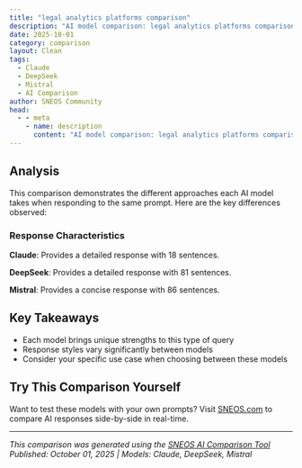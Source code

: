 ```yaml
---
title: "legal analytics platforms comparison"
description: "AI model comparison: legal analytics platforms comparison..."
date: 2025-10-01
category: comparison
layout: Clean
tags:
  - Claude
  - DeepSeek
  - Mistral
  - AI Comparison
author: SNEOS Community
head:
  - - meta
    - name: description
      content: "AI model comparison: legal analytics platforms comparison..."
---
```


<ChatComparison
  title="legal analytics platforms comparison"
  prompt="legal analytics platforms comparison"
  :responses='{
    "Claude": "Here\u0027s a comprehensive comparison of major legal analytics platforms:\n\n## **Top Legal Analytics Platforms**\n\n### **1. Lex Machina**\n**Strengths:**\n- Extensive federal litigation data (IP, employment, commercial, etc.)\n- Deep case outcome predictions\n- Judge and opposing counsel analytics\n- Strong patent litigation focus\n\n**Best For:** IP litigation, federal cases, outcome prediction\n**Pricing:** Premium tier, enterprise-focused\n\n### **2. Bloomberg Law**\n**Strengths:**\n- Comprehensive legal research \u002B analytics in one platform\n- Court analytics and docket monitoring\n- Strong business intelligence integration\n- Extensive secondary sources\n\n**Best For:** Large firms needing integrated research/analytics\n**Pricing:** High-end, subscription-based\n\n### **3. Westlaw Edge**\n**Strengths:**\n- AI-powered research with analytics features\n- Extensive case law database\n- Judge analytics and litigation history\n- Integration with Thomson Reuters ecosystem\n\n**Best For:** Firms already using Westlaw, comprehensive research needs\n**Pricing:** Premium, typically enterprise deals\n\n### **4. Premonition**\n**Strengths:**\n- Claims world\u0027s largest litigation database\n- Attorney and judge win-rate analytics\n- Global coverage (US, UK, Canada)\n- Cost-effective for smaller firms\n\n**Best For:** Win-rate analysis, attorney selection\n**Pricing:** More accessible than top-tier platforms\n\n### **5. Gavelytics**\n**Strengths:**\n- Federal court analytics\n- Judge behavior patterns\n- Case timing predictions\n- User-friendly interface\n\n**Best For:** Federal litigation strategy, boutique firms\n**Pricing:** Mid-tier pricing\n\n### **6. Ravel Law (now part of LexisNexis)**\n**Strengths:**\n- Visual case law mapping\n- Citation network analysis\n- Integrated with Lexis research\n- Judge analytics\n\n**Best For:** Case law research with visual insights\n**Pricing:** Part of LexisNexis\u002B packages\n\n## **Key Comparison Factors**\n\n| Platform | Data Coverage | Specialties | User Interface | Price Range |\n|----------|---------------|-------------|----------------|-------------|\n| Lex Machina | Federal courts | IP, Employment | Professional | $$$$$ |\n| Bloomberg Law | Comprehensive | Business law | Excellent | $$$$$ |\n| Westlaw Edge | Extensive | General practice | Familiar | $$$$$ |\n| Premonition | Broad | Win rates | Simple | $$$ |\n| Gavelytics | Federal focus | Litigation timing | Clean | $$$$ |\n\n## **Specialized Platforms**\n\n### **Patent Analytics:**\n- **PatentSight** - Patent valuation and competitive intelligence\n- **Innography** (now part of CPA Global) - Patent landscape analysis\n\n### **Contract Analytics:**\n- **Kira Systems** - Contract review and analysis\n- **Seal Software** - Contract discovery and analytics\n\n### **Regulatory/Compliance:**\n- **Thomson Reuters Regulatory Intelligence**\n- **Compliance.ai**\n\n## **Selection Criteria**\n\n**Consider these factors:**\n1. **Practice area focus** - Does it cover your key litigation types?\n2. **Geographic coverage** - State vs. federal courts\n3. **Data depth** - Historical coverage and update frequency\n4. **Integration needs** - Compatibility with existing systems\n5. **Team size** - User licensing and collaboration features\n6. **Budget** - ROI based on case volume and types\n\n## **Emerging Trends**\n\n- **AI-powered predictions** becoming more sophisticated\n- **Real-time docket monitoring** and alerts\n- **API integrations** for custom workflows\n- **Mobile accessibility** for court appearances\n- **Outcome prediction modeling** getting more accurate\n\n**Recommendation:** Most firms benefit from starting with a trial of 2-3 platforms that align with their primary practice areas before making a long-term commitment.\n\nWould you like me to dive deeper into any specific platform or use case?",
    "DeepSeek": "Of course. Here is a detailed comparison of legal analytics platforms, breaking down the key players, their strengths, weaknesses, and ideal use cases.\n\n### Executive Summary\n\nLegal analytics platforms transform raw legal data (from dockets, case law, and filings) into actionable insights. They help lawyers predict case outcomes, formulate strategy, understand a judge\u0027s tendencies, and assess opposing counsel. The market is dominated by a few major players, each with a unique focus and data advantage.\n\n---\n\n### Key Players at a Glance\n\n| Platform | Primary Focus \u0026 \u0022Superpower\u0022 | Best For | Pricing Model |\n| :--- | :--- | :--- | :--- |\n| **LexisNexis Context** | **Comprehensive Data \u0026 Judge Analytics.** Deep integration with the vast LexisNexis legal database. | Law firms already in the Lexis ecosystem; complex litigation strategy. | Subscription (often bundled with Lexis research) |\n| **Westlaw Edge** | **Advanced Legal Research \u0026 Outcome Analytics.** Leverages West\u0027s headnote and Key Number System. | Law firms in the Thomson Reuters ecosystem; research-driven predictions. | Subscription (often bundled with Westlaw research) |\n| **Bloomberg Law** | **Litigation Analytics \u0026 Deal Analytics.** Strong in both litigation and transactional/business intelligence. | Corporate law departments; firms needing business \u0026 litigation insights. | Subscription (often bundled with Bloomberg Law) |\n| **Premonition** | **Win-Loss Records of Lawyers.** A massive database of who wins before whom, in specific case types. | Choosing local counsel; identifying the most effective attorney for a specific court/judge. | Per-search or subscription |\n| **CARET Legal** | **Practice-Agnostic Analytics.** Tracks firm performance metrics (profitability, productivity, etc.). | Law firms of all sizes focused on business intelligence and operational efficiency. | Subscription (per user) |\n\n---\n\n### In-Depth Platform Comparison\n\n#### 1. LexisNexis Context\n*   **Core Strengths:**\n    *   **Judge Analytics:** Arguably the leader in this area. Provides deep dives into a judge\u0027s rulings, timelines, and behavior on specific motions (e.g., grant/deny rates for summary judgments).\n    *   **Comprehensive Data:** Pulls from the entire LexisNexis database, offering a very wide and deep set of case law and docket information.\n    *   **Motion Outcome Analyzer:** Predicts the likelihood of success for specific motions based on historical data from that judge and jurisdiction.\n    *   **Seamless Integration:** Works directly within the LexisNexis research interface, making it a natural part of the workflow for existing users.\n*   **Potential Weaknesses:**\n    *   Can be expensive and is heavily geared towards firms already committed to the LexisNexis ecosystem.\n    *   The interface, while powerful, can have a steeper learning curve.\n*   **Ideal User:** Large law firms engaged in complex, high-stakes litigation where understanding a judge\u0027s specific tendencies is critical to strategy.\n\n#### 2. Westlaw Edge with Analytics\n*   **Core Strengths:**\n    *   **Outcome Analytics:** Focuses on predicting case outcomes at a holistic level, not just motions. It analyzes cases with similar facts, parties, and legal issues to forecast a result.\n    *   **Research-Driven:** Leverages Westlaw\u0027s proprietary Key Number System and headnotes, which some attorneys prefer for its legal taxonomy.\n    *   **Statute and Litigation Analytics:** Tracks how courts have interpreted specific statutes and which arguments are most successful.\n    *   **Strong State Coverage:** Excellent coverage of both federal and state court data.\n*   **Potential Weaknesses:**\n    *   Like Lexis, it\u0027s part of a larger, expensive ecosystem (Thomson Reuters).\n    *   Some users find its judge analytics to be slightly less granular than Lexis Context\u0027s.\n*   **Ideal User:** Law firms that rely heavily on Westlaw for research and want to integrate data-driven predictions directly into their case assessment and client advising.\n\n#### 3. Bloomberg Law Litigation Analytics\n*   **Core Strengths:**\n    *   **Dual Focus:** Exceptionally strong in both **Litigation Analytics** (judges, law firms, attorneys, courts) and **Deal Analytics** (M\u0026A, capital markets).\n    *   **Business Intelligence:** Provides insights into companies as litigation parties, not just the law firms representing them. This is invaluable for corporate counsel.\n    *   **Clean Visualizations:** Known for its intuitive and clear dashboard with charts and graphs that are easy to interpret.\n    *   **Comprehensive Provider:** Offers a full suite of tools beyond analytics (news, dockets, practical guidance).\n*   **Potential Weaknesses:**\n    *   Historically seen as the \u0022third option,\u0022 but has closed the gap significantly and is now a major competitor.\n*   **Ideal User:** Corporate legal departments and law firms that serve them. Perfect for those who need to analyze opposing parties and their outside counsel, or for transactional attorneys analyzing market deals.\n\n#### 4. Premonition\n*   **Core Strengths:**\n    *   **Unique Data Point:** Its core offering is a simple but powerful statistic: which attorney wins the most before which judge, for a specific case type.\n    *   **Massive Database:** Claims to be the world\u0027s largest repository of litigation data.\n    *   **Practical Application:** Excellent for the very practical problem of **selecting local counsel**. You can find the attorney with the best win-rate in a specific courthouse for your type of case.\n*   **Potential Weaknesses:**\n    *   Less focused on deep judicial reasoning or motion-level strategy.\n    *   Its narrow focus means it\u0027s often used as a supplementary tool rather than a primary research platform.\n*   **Ideal User:** Any law firm or in-house counsel needing to hire the most effective local litigation counsel for a specific jurisdiction and case type.\n\n#### 5. CARET Legal (formerly Zola Suite)\n*   **Core Strengths:**\n    *   **Practice Management Focus:** This is not a litigation prediction tool. Instead, it provides **internal firm analytics**.\n    *   **Business Intelligence:** Tracks key performance indicators (KPIs) like realization rates, profitability by matter or attorney, workload, and productivity.\n    *   **Holistic View:** Helps firm leadership understand the business health of the firm and make data-driven management decisions.\n*   **Potential Weaknesses:**\n    *   Does not provide external legal analytics (judge/opposing counsel analysis).\n*   **Ideal User:** Law firm administrators, managing partners, and sole practitioners who want to track their firm\u0027s financial and operational performance.\n\n---\n\n### Comparison Table: Key Features\n\n| Feature | Lexis Context | Westlaw Edge | Bloomberg Law | Premonition | CARET Legal |\n| :--- | :--- | :--- | :--- | :--- | :--- |\n| **Judge Analytics** | **Excellent** | Very Good | Very Good | Good (via win-rates) | N/A |\n| **Attorney Performance** | Good | Good | **Excellent** | **Excellent** | N/A |\n| **Law Firm Analytics** | Good | Good | **Excellent** | Good | N/A |\n| **Case Outcome Predictions** | Good (motion-level) | **Excellent** (case-level) | Very Good | Good (win-rate) | N/A |\n| **Transactional/Deal Analytics** | Limited | Limited | **Excellent** | N/A | N/A |\n| **Internal Firm KPIs** | N/A | N/A | N/A | N/A | **Excellent** |\n| **Primary Data Source** | LexisNexis | Thomson Reuters | Bloomberg | Various Public Sources | Firm\u0027s own data |\n| **Integration with Research** | **Native** | **Native** | **Native** | Standalone | Native (to Practice Mgmt) |\n\n### How to Choose the Right Platform\n\n1.  **Identify Your Primary Need:**\n    *   **For Litigation Strategy \u0026 Judge Insights:** Lean towards **Lexis Context** or **Westlaw Edge**.\n    *   **For Business Development \u0026 Opposing Party Intel:** **Bloomberg Law** is a standout.\n    *   **For Hiring the \u0022Best\u0022 Local Counsel:** **Premonition** is unmatched for this specific task.\n    *   **For Running Your Law Firm Like a Business:** **CARET Legal** or similar practice management analytics.\n\n2.  **Consider Your Existing Ecosystem:** If your firm is heavily invested in LexisNexis or Westlaw, it is often more cost-effective and efficient to adopt their analytics modules.\n\n3.  **Evaluate Data Coverage:** Ensure the platform has robust data for the specific courts (state vs. federal, specific districts) where you most frequently practice.\n\n4.  **Request Demos and Free Trials:** The usability and \u0022feel\u0022 of the platform are critical. What looks good on paper may not fit your workflow. Always test with real-world scenarios relevant to your practice.\n\nThe legal analytics field is evolving rapidly. The best platform for you is the one that seamlessly integrates into your workflow and answers the specific questions you ask most often.",
    "Mistral": "Legal analytics platforms are increasingly important tools for legal professionals, providing insights and data-driven decision-making capabilities. Here\u0027s a comparison of some popular legal analytics platforms:\n\n### 1. **Lex Machina**\n- **Focus**: Litigation analytics, particularly in intellectual property and commercial litigation.\n- **Features**:\n  - Detailed case analysis and outcomes.\n  - Judge, attorney, and party analytics.\n  - Trends and insights on case filings, resolutions, and damages.\n  - Customizable reports and dashboards.\n- **Strengths**:\n  - Comprehensive data on federal courts.\n  - User-friendly interface.\n  - Strong focus on IP litigation.\n- **Weaknesses**:\n  - Limited to federal court data.\n  - Can be expensive for smaller firms.\n\n### 2. **Westlaw Edge**\n- **Focus**: Comprehensive legal research and analytics.\n- **Features**:\n  - Litigation analytics.\n  - KeyCite for case law validation.\n  - Statutes and regulations.\n  - Legal news and current awareness.\n- **Strengths**:\n  - Broad coverage of legal materials.\n  - Integrated with Westlaw\u0027s extensive legal database.\n  - Strong reputation and reliability.\n- **Weaknesses**:\n  - Can be overwhelming for new users.\n  - Higher cost compared to some competitors.\n\n### 3. **Bloomberg Law**\n- **Focus**: Legal research, analytics, and news.\n- **Features**:\n  - Litigation analytics.\n  - Docket alerts and tracking.\n  - Legal news and analysis.\n  - Practice tools and templates.\n- **Strengths**:\n  - Comprehensive coverage of legal and business news.\n  - Integrated with Bloomberg\u0027s financial data.\n  - User-friendly interface.\n- **Weaknesses**:\n  - Can be expensive.\n  - Some users find the interface less intuitive.\n\n### 4. **Docket Alarm**\n- **Focus**: Docket tracking and analytics.\n- **Features**:\n  - Real-time docket alerts.\n  - Case analytics and trends.\n  - Document retrieval.\n  - Customizable reports.\n- **Strengths**:\n  - Strong focus on docket tracking.\n  - Real-time updates.\n  - User-friendly interface.\n- **Weaknesses**:\n  - Limited to docket-related data.\n  - Less comprehensive than some competitors.\n\n### 5. **Ravel Law**\n- **Focus**: Legal research and analytics.\n- **Features**:\n  - Case law analytics.\n  - Visualization tools for case law.\n  - Integrated with LexisNexis.\n  - Customizable search and filter options.\n- **Strengths**:\n  - Innovative visualization tools.\n  - Integrated with LexisNexis\u0027s extensive database.\n  - User-friendly interface.\n- **Weaknesses**:\n  - Limited to case law.\n  - Can be expensive.\n\n### 6. **PacerPro**\n- **Focus**: PACER docket management and analytics.\n- **Features**:\n  - Docket management and tracking.\n  - Case analytics and trends.\n  - Document retrieval and organization.\n  - Customizable alerts.\n- **Strengths**:\n  - Strong focus on PACER docket management.\n  - User-friendly interface.\n  - Real-time updates.\n- **Weaknesses**:\n  - Limited to PACER data.\n  - Less comprehensive than some competitors.\n\n### 7. **CourtListener**\n- **Focus**: Free legal research and analytics.\n- **Features**:\n  - Case law and docket data.\n  - Analytics and trends.\n  - Document retrieval.\n  - Customizable alerts.\n- **Strengths**:\n  - Free to use.\n  - Comprehensive coverage of federal and state courts.\n  - User-friendly interface.\n- **Weaknesses**:\n  - Limited advanced features compared to paid platforms.\n  - Less detailed analytics.\n\n### Comparison Summary\n- **Comprehensive Coverage**: Westlaw Edge, Bloomberg Law.\n- **Litigation Analytics**: Lex Machina, Westlaw Edge, Bloomberg Law.\n- **Docket Tracking**: Docket Alarm, PacerPro.\n- **Case Law Analytics**: Ravel Law, CourtListener.\n- **Cost**: CourtListener (free), others vary but generally expensive.\n- **User-Friendly Interface**: Lex Machina, Bloomberg Law, Ravel Law.\n\nChoosing the right legal analytics platform depends on your specific needs, budget, and the type of legal work you are involved in. Each platform has its strengths and weaknesses, so it\u0027s important to evaluate them based on your requirements."
  }'
  published-date="21:58"
/>

## Analysis

This comparison demonstrates the different approaches each AI model takes when responding to the same prompt. Here are the key differences observed:

### Response Characteristics

**Claude**: Provides a detailed response with 18 sentences. 

**DeepSeek**: Provides a detailed response with 81 sentences. 

**Mistral**: Provides a concise response with 86 sentences. 

## Key Takeaways

- Each model brings unique strengths to this type of query
- Response styles vary significantly between models
- Consider your specific use case when choosing between these models

## Try This Comparison Yourself

Want to test these models with your own prompts? Visit [SNEOS.com](https://sneos.com) to compare AI responses side-by-side in real-time.

---

*This comparison was generated using the [SNEOS AI Comparison Tool](https://sneos.com)*
*Published: October 01, 2025 | Models: Claude, DeepSeek, Mistral*
